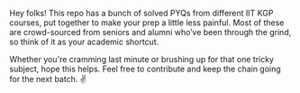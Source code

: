 Hey folks!
This repo has a bunch of solved PYQs from different IIT KGP courses, put together to make your prep a little less painful. Most of these are crowd-sourced from seniors and alumni who’ve been through the grind, so think of it as your academic shortcut.

Whether you're cramming last minute or brushing up for that one tricky subject, hope this helps. Feel free to contribute and keep the chain going for the next batch. ✌️
